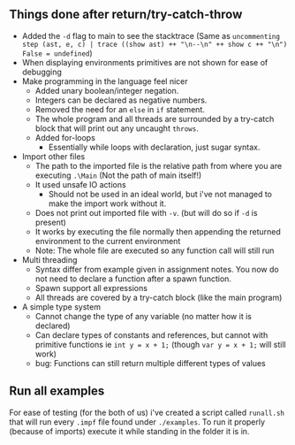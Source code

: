 ## Things done after return/try-catch-throw


* Added the `-d` flag to main to see the stacktrace (Same as `uncommenting step (ast, e, c) | trace ((show ast) ++ "\n--\n" ++ show c ++ "\n") False = undefined`)
* When displaying environments primitives are not shown for ease of debugging
* Make programming in the language feel nicer
  * Added unary boolean/integer negation.
  * Integers can be declared as negative numbers.
  * Removed the need for an `else` in `if` statement.
  * The whole program and all threads are surrounded by a try-catch block that will print out any uncaught `throws`.
  * Added for-loops
    * Essentially while loops with declaration, just sugar syntax.
* Import other files
  * The path to the imported file is the relative path from where you are executing `.\Main` (Not the path of main itself!)
  * It used unsafe IO actions
    * Should not be used in an ideal world, but i've not managed to make the import work without it.
  * Does not print out imported file with `-v`. (but will do so if `-d` is present)
  * It works by executing the file normally then appending the returned environment to the current environment
  * Note: The whole file are executed so any function call will still run
* Multi threading
  * Syntax differ from example given in assignment notes. You now do not need to declare a function after a spawn function.
  * Spawn support all expressions
  * All threads are covered by a try-catch block (like the main program)
* A simple type system
  * Cannot change the type of any variable (no matter how it is declared)
  * Can declare types of constants and references, but cannot with primitive functions ie `int y = x + 1;` (though `var y = x + 1;` will still work)
  * bug: Functions can still return multiple different types of values

## Run all examples

For ease of testing (for the both of us) i've created a script called `runall.sh` that will run every `.impf` file found under `./examples`. To run it properly (because of imports) execute it while standing in the folder it is in.